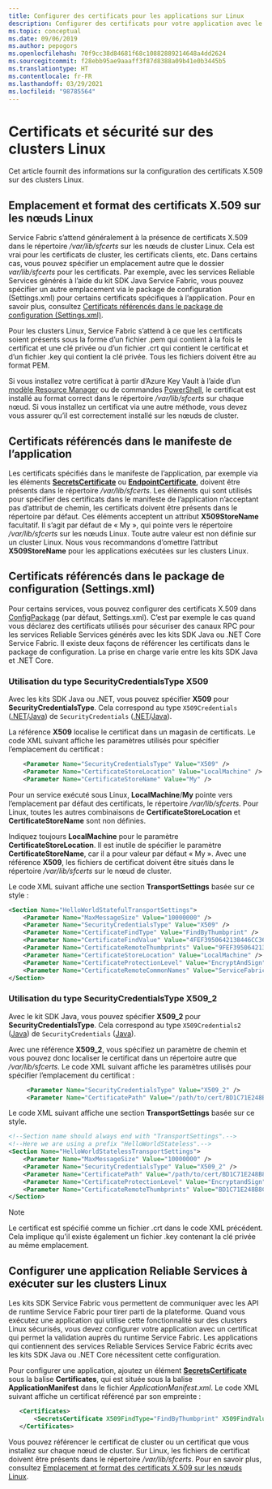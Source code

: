 ```yaml
---
title: Configurer des certificats pour les applications sur Linux
description: Configurer des certificats pour votre application avec le runtime Service Fabric sur un cluster Linux
ms.topic: conceptual
ms.date: 09/06/2019
ms.author: pepogors
ms.openlocfilehash: 70f9cc38d84681f68c10882889214648a4dd2624
ms.sourcegitcommit: f28ebb95ae9aaaff3f87d8388a09b41e0b3445b5
ms.translationtype: HT
ms.contentlocale: fr-FR
ms.lasthandoff: 03/29/2021
ms.locfileid: "98785564"
---
```

# <a name="certificates-and-security-on-linux-clusters"></a>Certificats et sécurité sur des clusters Linux

Cet article fournit des informations sur la configuration des certificats X.509 sur des clusters Linux.

## <a name="location-and-format-of-x509-certificates-on-linux-nodes"></a>Emplacement et format des certificats X.509 sur les nœuds Linux

Service Fabric s’attend généralement à la présence de certificats X.509 dans le répertoire */var/lib/sfcerts* sur les nœuds de cluster Linux. Cela est vrai pour les certificats de cluster, les certificats clients, etc. Dans certains cas, vous pouvez spécifier un emplacement autre que le dossier *var/lib/sfcerts* pour les certificats. Par exemple, avec les services Reliable Services générés à l’aide du kit SDK Java Service Fabric, vous pouvez spécifier un autre emplacement via le package de configuration (Settings.xml) pour certains certificats spécifiques à l’application. Pour en savoir plus, consultez [Certificats référencés dans le package de configuration (Settings.xml)](#certificates-referenced-in-the-configuration-package-settingsxml).

Pour les clusters Linux, Service Fabric s’attend à ce que les certificats soient présents sous la forme d’un fichier .pem qui contient à la fois le certificat et une clé privée ou d’un fichier .crt qui contient le certificat et d’un fichier .key qui contient la clé privée. Tous les fichiers doivent être au format PEM. 

Si vous installez votre certificat à partir d’Azure Key Vault à l’aide d’un [modèle Resource Manager](./service-fabric-cluster-creation-create-template.md) ou de commandes [PowerShell](/powershell/module/az.servicefabric/), le certificat est installé au format correct dans le répertoire */var/lib/sfcerts* sur chaque nœud. Si vous installez un certificat via une autre méthode, vous devez vous assurer qu’il est correctement installé sur les nœuds de cluster.

## <a name="certificates-referenced-in-the-application-manifest"></a>Certificats référencés dans le manifeste de l’application

Les certificats spécifiés dans le manifeste de l’application, par exemple via les éléments [**SecretsCertificate**](./service-fabric-service-model-schema-elements.md#secretscertificate-element) ou [**EndpointCertificate**](./service-fabric-service-model-schema-elements.md#endpointcertificate-element), doivent être présents dans le répertoire */var/lib/sfcerts*. Les éléments qui sont utilisés pour spécifier des certificats dans le manifeste de l’application n’acceptant pas d’attribut de chemin, les certificats doivent être présents dans le répertoire par défaut. Ces éléments acceptent un attribut **X509StoreName** facultatif. Il s’agit par défaut de « My », qui pointe vers le répertoire */var/lib/sfcerts* sur les nœuds Linux. Toute autre valeur est non définie sur un cluster Linux. Nous vous recommandons d’omettre l’attribut **X509StoreName** pour les applications exécutées sur les clusters Linux. 

## <a name="certificates-referenced-in-the-configuration-package-settingsxml"></a>Certificats référencés dans le package de configuration (Settings.xml)

Pour certains services, vous pouvez configurer des certificats X.509 dans [ConfigPackage](./service-fabric-application-and-service-manifests.md) (par défaut, Settings.xml). C’est par exemple le cas quand vous déclarez des certificats utilisés pour sécuriser des canaux RPC pour les services Reliable Services générés avec les kits SDK Java ou .NET Core Service Fabric. Il existe deux façons de référencer les certificats dans le package de configuration. La prise en charge varie entre les kits SDK Java et .NET Core.

### <a name="using-x509-securitycredentialstype"></a>Utilisation du type SecurityCredentialsType X509

Avec les kits SDK Java ou .NET, vous pouvez spécifier **X509** pour **SecurityCredentialsType**. Cela correspond au type `X509Credentials` ([.NET](/previous-versions/azure/reference/mt124925(v=azure.100))/[Java](/java/api/system.fabric.x509credentials)) de `SecurityCredentials` ([.NET](/previous-versions/azure/reference/mt124894(v=azure.100))/[Java](/java/api/system.fabric.securitycredentials)).

La référence **X509** localise le certificat dans un magasin de certificats. Le code XML suivant affiche les paramètres utilisés pour spécifier l’emplacement du certificat :

```xml
    <Parameter Name="SecurityCredentialsType" Value="X509" />
    <Parameter Name="CertificateStoreLocation" Value="LocalMachine" />
    <Parameter Name="CertificateStoreName" Value="My" />
```

Pour un service exécuté sous Linux, **LocalMachine**/**My** pointe vers l’emplacement par défaut des certificats, le répertoire */var/lib/sfcerts*. Pour Linux, toutes les autres combinaisons de **CertificateStoreLocation** et **CertificateStoreName** sont non définies. 

Indiquez toujours **LocalMachine** pour le paramètre **CertificateStoreLocation**. Il est inutile de spécifier le paramètre **CertificateStoreName**, car il a pour valeur par défaut « My ». Avec une référence **X509**, les fichiers de certificat doivent être situés dans le répertoire */var/lib/sfcerts* sur le nœud de cluster.  

Le code XML suivant affiche une section **TransportSettings** basée sur ce style :

```xml
<Section Name="HelloWorldStatefulTransportSettings">
    <Parameter Name="MaxMessageSize" Value="10000000" />
    <Parameter Name="SecurityCredentialsType" Value="X509" />
    <Parameter Name="CertificateFindType" Value="FindByThumbprint" />
    <Parameter Name="CertificateFindValue" Value="4FEF3950642138446CC364A396E1E881DB76B48C" />
    <Parameter Name="CertificateRemoteThumbprints" Value="9FEF3950642138446CC364A396E1E881DB76B483" />
    <Parameter Name="CertificateStoreLocation" Value="LocalMachine" />
    <Parameter Name="CertificateProtectionLevel" Value="EncryptAndSign" />
    <Parameter Name="CertificateRemoteCommonNames" Value="ServiceFabric-Test-Cert" />
</Section>
```

### <a name="using-x509_2-securitycredentialstype"></a>Utilisation du type SecurityCredentialsType X509_2

Avec le kit SDK Java, vous pouvez spécifier **X509_2** pour **SecurityCredentialsType**. Cela correspond au type `X509Credentials2` ([Java](/java/api/system.fabric.x509credentials2)) de `SecurityCredentials` ([Java](/java/api/system.fabric.securitycredentials)). 

Avec une référence **X509_2**, vous spécifiez un paramètre de chemin et vous pouvez donc localiser le certificat dans un répertoire autre que */var/lib/sfcerts*.  Le code XML suivant affiche les paramètres utilisés pour spécifier l’emplacement du certificat : 

```xml
     <Parameter Name="SecurityCredentialsType" Value="X509_2" />
     <Parameter Name="CertificatePath" Value="/path/to/cert/BD1C71E248B8C6834C151174DECDBDC02DE1D954.crt" />
```

Le code XML suivant affiche une section **TransportSettings** basée sur ce style.

```xml
<!--Section name should always end with "TransportSettings".-->
<!--Here we are using a prefix "HelloWorldStateless".-->
<Section Name="HelloWorldStatelessTransportSettings">
    <Parameter Name="MaxMessageSize" Value="10000000" />
    <Parameter Name="SecurityCredentialsType" Value="X509_2" />
    <Parameter Name="CertificatePath" Value="/path/to/cert/BD1C71E248B8C6834C151174DECDBDC02DE1D954.crt" />
    <Parameter Name="CertificateProtectionLevel" Value="EncryptandSign" />
    <Parameter Name="CertificateRemoteThumbprints" Value="BD1C71E248B8C6834C151174DECDBDC02DE1D954" />
</Section>
```

> [!NOTE]
> Le certificat est spécifié comme un fichier .crt dans le code XML précédent. Cela implique qu’il existe également un fichier .key contenant la clé privée au même emplacement.

## <a name="configure-a-reliable-services-app-to-run-on-linux-clusters"></a>Configurer une application Reliable Services à exécuter sur les clusters Linux

Les kits SDK Service Fabric vous permettent de communiquer avec les API de runtime Service Fabric pour tirer parti de la plateforme. Quand vous exécutez une application qui utilise cette fonctionnalité sur des clusters Linux sécurisés, vous devez configurer votre application avec un certificat qui permet la validation auprès du runtime Service Fabric. Les applications qui contiennent des services Reliable Services Service Fabric écrits avec les kits SDK Java ou .NET Core nécessitent cette configuration. 

Pour configurer une application, ajoutez un élément [**SecretsCertificate**](./service-fabric-service-model-schema-elements.md#secretscertificate-element) sous la balise **Certificates**, qui est située sous la balise **ApplicationManifest** dans le fichier *ApplicationManifest.xml*. Le code XML suivant affiche un certificat référencé par son empreinte : 

```xml
   <Certificates>
       <SecretsCertificate X509FindType="FindByThumbprint" X509FindValue="0A00AA0AAAA0AAA00A000000A0AA00A0AAAA00" />
   </Certificates>   
```

Vous pouvez référencer le certificat de cluster ou un certificat que vous installez sur chaque nœud de cluster. Sur Linux, les fichiers de certificat doivent être présents dans le répertoire */var/lib/sfcerts*. Pour en savoir plus, consultez [Emplacement et format des certificats X.509 sur les nœuds Linux](#location-and-format-of-x509-certificates-on-linux-nodes).
